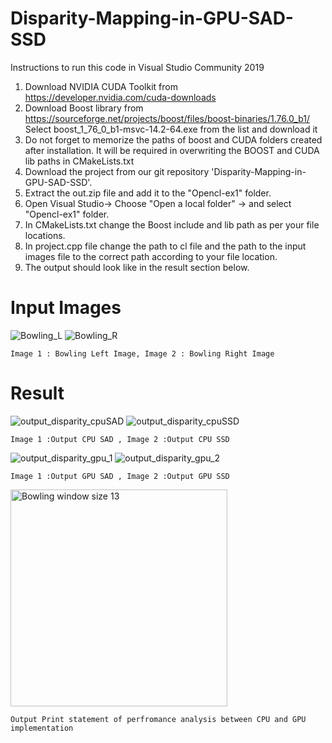 # Disparity-Mapping-in-GPU-SAD-SSD

Instructions to run this code in Visual Studio Community 2019
1.  Download NVIDIA CUDA Toolkit from https://developer.nvidia.com/cuda-downloads
2.  Download Boost library from https://sourceforge.net/projects/boost/files/boost-binaries/1.76.0_b1/
	Select boost_1_76_0_b1-msvc-14.2-64.exe from the list and download it
3.  Do not forget to memorize the paths of boost and CUDA folders created after installation. It will be
        required in overwriting the BOOST and CUDA lib paths in CMakeLists.txt
5.  Download the project from our git repository 'Disparity-Mapping-in-GPU-SAD-SSD'.
6.  Extract the out.zip file and add it to the "Opencl-ex1" folder.
7.  Open Visual Studio-> Choose "Open a local folder" -> and select "Opencl-ex1" folder.
8.  In CMakeLists.txt change the Boost include and lib path as per your file locations.
9.  In project.cpp file change the path to cl file and the path to the input images file to the correct
	path according to your file location.
10. The output should look like in the result section below.

# Input Images

![Bowling_L](https://user-images.githubusercontent.com/65502010/126905013-951a25dd-c281-49a0-96d8-b56c6830669f.jpg)
![Bowling_R](https://user-images.githubusercontent.com/65502010/126905025-82559f67-ae0f-4480-9b64-3b4a8da4698e.jpg)
	
 	Image 1 : Bowling Left Image, Image 2 : Bowling Right Image
# Result

![output_disparity_cpuSAD](https://user-images.githubusercontent.com/65502010/126905037-66c35eb1-cbd8-4822-849b-2bf0e1a3857b.jpg)
![output_disparity_cpuSSD](https://user-images.githubusercontent.com/65502010/126905041-11d142cd-c758-4eb0-85a3-8b6d5dd1bc25.jpg)

	Image 1 :Output CPU SAD	, Image 2 :Output CPU SSD
![output_disparity_gpu_1](https://user-images.githubusercontent.com/65502010/126905043-4efb934a-261c-48b4-9452-a043c2ae6580.jpg)
![output_disparity_gpu_2](https://user-images.githubusercontent.com/65502010/126905045-b00527ef-e7f4-43c1-8851-63dfb87a2c3c.jpg)

	Image 1 :Output GPU SAD	, Image 2 :Output GPU SSD
<img width="347" alt="Bowling window size 13" src="https://user-images.githubusercontent.com/65502010/126905049-4090de7d-8bde-4cb4-b27d-3b0fa0ea8751.PNG">

	Output Print statement of perfromance analysis between CPU and GPU implementation




